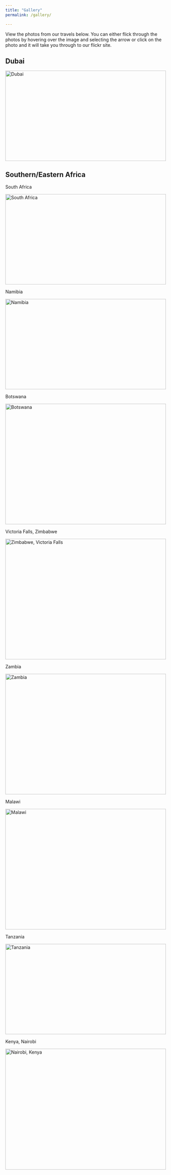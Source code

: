 ```yaml
---
title: "Gallery"
permalink: /gallery/

---
```


View the photos from our travels below. You can either flick through the photos by hovering over the image and selecting the arrow or click on the photo and it will take you through to our flickr site.


## Dubai

<a data-flickr-embed="true"  href="https://www.flickr.com/photos/141696511@N06/albums/72157667336988669" title="Dubai"><img src="https://farm5.staticflickr.com/4573/38277104384_ff9e542493.jpg" width="500" height="281" alt="Dubai"></a><script async src="//embedr.flickr.com/assets/client-code.js" charset="utf-8"></script>

## Southern/Eastern Africa

South Africa

<a data-flickr-embed="true"  href="https://www.flickr.com/photos/141696511@N06/albums/72157667336988729" title="South Africa"><img src="https://farm5.staticflickr.com/4643/24128783337_b758891d82.jpg" width="500" height="281" alt="South Africa"></a><script async src="//embedr.flickr.com/assets/client-code.js" charset="utf-8"></script> 

Namibia

<a data-flickr-embed="true"  href="https://www.flickr.com/photos/141696511@N06/albums/72157667336988699" title="Namibia"><img src="https://farm5.staticflickr.com/4635/38956499492_ee192b4339.jpg" width="500" height="281" alt="Namibia"></a><script async src="//embedr.flickr.com/assets/client-code.js" charset="utf-8"></script>

Botswana

<a data-flickr-embed="true"  href="https://www.flickr.com/photos/141696511@N06/albums/72157667336988719" title="Botswana"><img src="https://farm5.staticflickr.com/4534/38277104484_6422c82d20.jpg" width="500" height="375" alt="Botswana"></a><script async src="//embedr.flickr.com/assets/client-code.js" charset="utf-8"></script>

Victoria Falls, Zimbabwe

<a data-flickr-embed="true"  href="https://www.flickr.com/photos/141696511@N06/albums/72157667336988629" title="Zimbabwe, Victoria Falls"><img src="https://farm5.staticflickr.com/4529/24128785267_b1c3486eea.jpg" width="500" height="375" alt="Zimbabwe, Victoria Falls"></a><script async src="//embedr.flickr.com/assets/client-code.js" charset="utf-8"></script>

Zambia

<a data-flickr-embed="true"  href="https://www.flickr.com/photos/141696511@N06/albums/72157667336988569" title="Zambia"><img src="https://farm5.staticflickr.com/4601/24128785137_b8e9ccf4bb.jpg" width="500" height="375" alt="Zambia"></a><script async src="//embedr.flickr.com/assets/client-code.js" charset="utf-8"></script>

Malawi

<a data-flickr-embed="true"  href="https://www.flickr.com/photos/141696511@N06/albums/72157667336988639" title="Malawi"><img src="https://farm5.staticflickr.com/4585/24128784907_bc26d72a5e.jpg" width="500" height="375" alt="Malawi"></a><script async src="//embedr.flickr.com/assets/client-code.js" charset="utf-8"></script>

Tanzania

<a data-flickr-embed="true"  href="https://www.flickr.com/photos/141696511@N06/albums/72157667336988609" title="Tanzania"><img src="https://farm5.staticflickr.com/4644/38106356225_592eaec074.jpg" width="500" height="281" alt="Tanzania"></a><script async src="//embedr.flickr.com/assets/client-code.js" charset="utf-8"></script>

Kenya, Nairobi

<a data-flickr-embed="true"  href="https://www.flickr.com/photos/141696511@N06/albums/72157688294308012" title="Nairobi, Kenya"><img src="https://farm5.staticflickr.com/4736/27230362369_c1163ba249.jpg" width="500" height="376" alt="Nairobi, Kenya"></a><script async src="//embedr.flickr.com/assets/client-code.js" charset="utf-8"></script>


